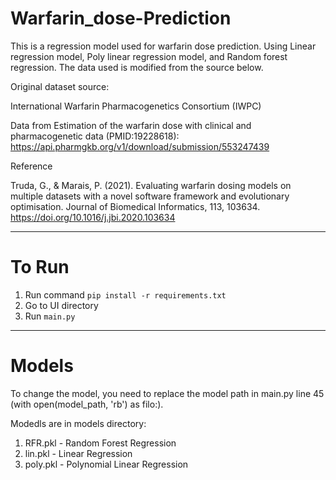 # Warfarin_dose-Prediction
This is a regression model used for warfarin dose prediction. Using Linear regression model, Poly linear regression model, and Random forest regression.
The data used is modified from the source below.

Original dataset source:

International Warfarin Pharmacogenetics Consortium (IWPC)

Data from Estimation of the warfarin dose with clinical and pharmacogenetic data (PMID:19228618):
https://api.pharmgkb.org/v1/download/submission/553247439

Reference

Truda, G., & Marais, P. (2021). Evaluating warfarin dosing models on multiple datasets with a novel software framework and evolutionary optimisation. Journal of Biomedical Informatics, 113, 103634. https://doi.org/10.1016/j.jbi.2020.103634

---
# To Run
1. Run command ```pip install -r requirements.txt```
2. Go to UI directory
3. Run ```main.py```

---
# Models
To change the model, you need to replace the model path in main.py line 45 (with open(model_path, 'rb') as filo:).

Modedls are in models directory:
1. RFR.pkl - Random Forest Regression
2. lin.pkl - Linear Regression
3. poly.pkl - Polynomial Linear Regression
